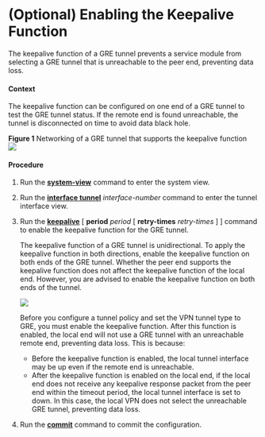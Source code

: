 (Optional) Enabling the Keepalive Function
==========================================

The keepalive function of a GRE tunnel prevents a service module from selecting a GRE tunnel that is unreachable to the peer end, preventing data loss.

#### Context

The keepalive function can be configured on one end of a GRE tunnel to test the GRE tunnel status. If the remote end is found unreachable, the tunnel is disconnected on time to avoid data black hole.

**Figure 1** Networking of a GRE tunnel that supports the keepalive function  
![](images/fig_dc_vrp_gre_cfg_200901.png)  


#### Procedure

1. Run the [**system-view**](cmdqueryname=system-view) command to enter the system view.
2. Run the [**interface tunnel**](cmdqueryname=interface+tunnel) *interface-number* command to enter the tunnel interface view.
3. Run the [**keepalive**](cmdqueryname=keepalive) [ **period** *period* [ **retry-times** *retry-times* ] ] command to enable the keepalive function for the GRE tunnel.
   
   
   
   The keepalive function of a GRE tunnel is unidirectional. To apply the keepalive function in both directions, enable the keepalive function on both ends of the GRE tunnel. Whether the peer end supports the keepalive function does not affect the keepalive function of the local end. However, you are advised to enable the keepalive function on both ends of the tunnel.
   
   ![](../../../../public_sys-resources/note_3.0-en-us.png) 
   
   Before you configure a tunnel policy and set the VPN tunnel type to GRE, you must enable the keepalive function. After this function is enabled, the local end will not use a GRE tunnel with an unreachable remote end, preventing data loss. This is because:
   
   * Before the keepalive function is enabled, the local tunnel interface may be up even if the remote end is unreachable.
   * After the keepalive function is enabled on the local end, if the local end does not receive any keepalive response packet from the peer end within the timeout period, the local tunnel interface is set to down. In this case, the local VPN does not select the unreachable GRE tunnel, preventing data loss.
4. Run the [**commit**](cmdqueryname=commit) command to commit the configuration.